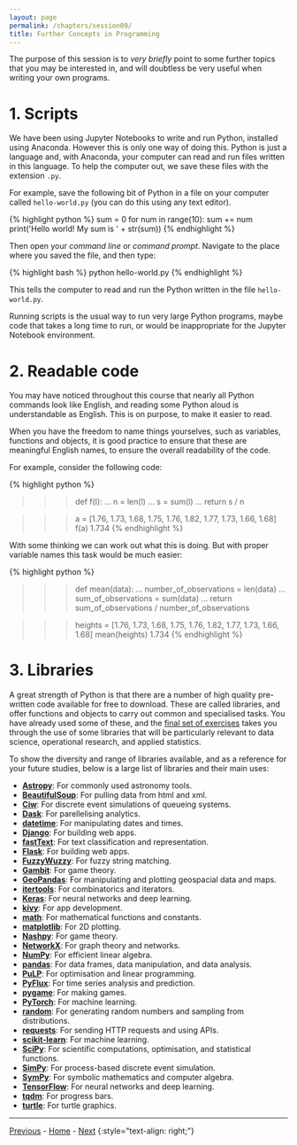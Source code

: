 ```yaml
---
layout: page
permalink: /chapters/session09/
title: Further Concepts in Programming
---
```



The purpose of this session is to *very briefly* point to some further topics that you may be interested in, and will doubtless be very useful when writing your own programs.


# 1. Scripts

We have been using Jupyter Notebooks to write and run Python, installed using Anaconda.
However this is only one way of doing this.
Python is just a language and, with Anaconda, your computer can read and run files written in this language. To help the computer out, we save these files with the extension `.py`.

For example, save the following bit of Python in a file on your computer called `hello-world.py` (you can do this using any text editor).

{% highlight python %}
sum = 0
for num in range(10):
    sum += num
print('Hello world! My sum is ' + str(sum))
{% endhighlight %}

Then open your *command line* or *command prompt*.
Navigate to the place where you saved the file, and then type:

{% highlight bash %}
python hello-world.py
{% endhighlight %}

This tells the computer to read and run the Python written in the file `hello-world.py`.

Running scripts is the usual way to run very large Python programs, maybe code that takes a long time to run, or would be inappropriate for the Jupyter Notebook environment.



# 2. Readable code

You may have noticed throughout this course that nearly all Python commands look like English, and reading some Python aloud is understandable as English.
This is on purpose, to make it easier to read.

When you have the freedom to name things yourselves, such as variables, functions and objects, it is good practice to ensure that these are meaningful English names, to ensure the overall readability of the code.

For example, consider the following code:

{% highlight python %}
>>> def f(l):
...     n = len(l)
...     s = sum(l)
...     return s / n

>>> a = [1.76, 1.73, 1.68, 1.75, 1.76, 1.82, 1.77, 1.73, 1.66, 1.68]
>>> f(a)
1.734
{% endhighlight %}

With some thinking we can work out what this is doing.
But with proper variable names this task would be much easier:

{% highlight python %}
>>> def mean(data):
...     number_of_observations = len(data)
...     sum_of_observations = sum(data)
...     return sum_of_observations / number_of_observations

>>> heights = [1.76, 1.73, 1.68, 1.75, 1.76, 1.82, 1.77, 1.73, 1.66, 1.68]
>>> mean(heights)
1.734
{% endhighlight %}


# 3. Libraries

A great strength of Python is that there are a number of high quality pre-written code available for free to download.
These are called libraries, and offer functions and objects to carry out common and specialised tasks.
You have already used some of these, and the [final set of exercises](/cm/chapters/session10/) takes you through the use of some libraries that will be particularly relevant to data science, operational research, and applied statistics.

To show the diversity and range of libraries available, and as a reference for your future studies, below is a large list of libraries and their main uses:

+ [**Astropy**](https://www.astropy.org/): For commonly used astronomy tools.
+ [**BeautifulSoup**](https://www.crummy.com/software/BeautifulSoup/bs4/doc/): For pulling data from html and xml.
+ [**Ciw**](https://ciw.readthedocs.io/en/latest/): For discrete event simulations of queueing systems.
+ [**Dask**](https://dask.org/): For parellelising analytics.
+ [**datetime**](https://docs.python.org/3/library/datetime.html): For manipulating dates and times.
+ [**Django**](https://www.djangoproject.com/): For building web apps.
+ [**fastText**](https://fasttext.cc/): For text classification and representation.
+ [**Flask**](https://palletsprojects.com/p/flask/): For building web apps.
+ [**FuzzyWuzzy**](https://chairnerd.seatgeek.com/fuzzywuzzy-fuzzy-string-matching-in-python/): For fuzzy string matching.
+ [**Gambit**](http://www.gambit-project.org/gambit13/index.html): For game theory.
+ [**GeoPandas**](http://geopandas.org/): For manipulating and plotting geospacial data and maps.
+ [**itertools**](https://docs.python.org/3/library/itertools.html): For combinatorics and iterators.
+ [**Keras**](https://keras.io/): For neural networks and deep learning.
+ [**kivy**](https://kivy.org/): For app development.
+ [**math**](https://docs.python.org/3/library/math.html): For mathematical functions and constants.
+ [**matplotlib**](https://matplotlib.org/): For 2D plotting.
+ [**Nashpy**](https://nashpy.readthedocs.io/en/stable/): For game theory.
+ [**NetworkX**](https://networkx.github.io/): For graph theory and networks.
+ [**NumPy**](https://numpy.org/): For efficient linear algebra.
+ [**pandas**](https://pandas.pydata.org/): For data frames, data manipulation, and data analysis.
+ [**PuLP**](https://pythonhosted.org/PuLP/): For optimisation and linear programming.
+ [**PyFlux**](https://pyflux.readthedocs.io/en/latest/): For time series analysis and prediction.
+ [**pygame**](https://www.pygame.org/): For making games.
+ [**PyTorch**](https://pytorch.org/): For machine learning.
+ [**random**](https://docs.python.org/2/library/random.html): For generating random numbers and sampling from distributions.
+ [**requests**](https://2.python-requests.org/en/master/): For sending HTTP requests and using APIs.
+ [**scikit-learn**](https://scikit-learn.org/stable/): For machine learning.
+ [**SciPy**](https://www.scipy.org/scipylib/index.html): For scientific computations, optimisation, and statistical functions.
+ [**SimPy**](https://simpy.readthedocs.io/en/latest/): For process-based discrete event simulation.
+ [**SymPy**](https://www.sympy.org/en/index.html): For symbolic mathematics and computer algebra.
+ [**TensorFlow**](https://www.tensorflow.org/): For neural networks and deep learning.
+ [**tqdm**](https://tqdm.github.io/): For progress bars.
+ [**turtle**](https://docs.python.org/3.3/library/turtle.html): For turtle graphics.

---

[Previous](/cm/chapters/session08/) - [Home](/cm/) - [Next](/cm/chapters/session10/)
{:style="text-align: right;"}